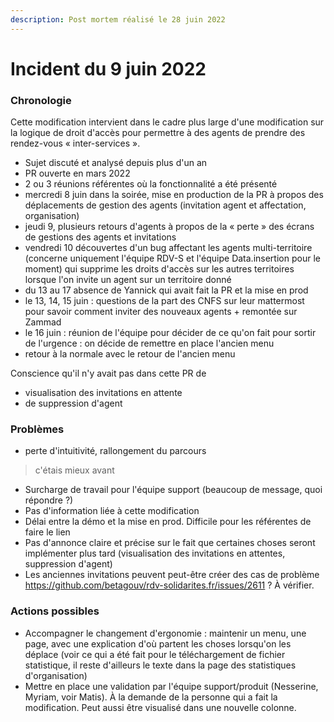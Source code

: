 ```yaml
---
description: Post mortem réalisé le 28 juin 2022
---
```


# Incident du 9 juin 2022

### Chronologie

Cette modification intervient dans le cadre plus large d'une modification sur la logique de droit d'accès pour permettre à des agents de prendre des rendez-vous « inter-services ».

* Sujet discuté et analysé depuis plus d'un an
* PR ouverte en mars 2022
* 2 ou 3 réunions référentes où la fonctionnalité a été présenté
* mercredi 8 juin dans la soirée, mise en production de la PR à propos des déplacements de gestion des agents (invitation agent et affectation, organisation)
* jeudi 9, plusieurs retours d'agents à propos de la « perte » des écrans de gestions des agents et invitations
* vendredi 10 découvertes d'un bug affectant les agents multi-territoire (concerne uniquement l'équipe RDV-S et l'équipe Data.insertion pour le moment) qui supprime les droits d'accès sur les autres territoires lorsque l'on invite un agent sur un territoire donné
* du 13 au 17 absence de Yannick qui avait fait la PR et la mise en prod
* le 13, 14, 15 juin : questions de la part des CNFS sur leur mattermost pour savoir comment inviter des nouveaux agents + remontée sur Zammad
* le 16 juin : réunion de l'équipe pour décider de ce qu'on fait pour sortir de l'urgence : on décide de remettre en place l'ancien menu
* retour à la normale avec le retour de l'ancien menu

Conscience qu'il n'y avait pas dans cette PR de

* visualisation des invitations en attente
* de suppression d'agent

### Problèmes

* perte d'intuitivité, rallongement du parcours

> c'étais mieux avant

* Surcharge de travail pour l'équipe support (beaucoup de message, quoi répondre ?)
* Pas d'information liée à cette modification
* Délai entre la démo et la mise en prod. Difficile pour les référentes de faire le lien
* Pas d'annonce claire et précise sur le fait que certaines choses seront implémenter plus tard (visualisation des invitations en attentes, suppression d'agent)
* Les anciennes invitations peuvent peut-être créer des cas de problème https://github.com/betagouv/rdv-solidarites.fr/issues/2611 ? À vérifier.

### Actions possibles

* Accompagner le changement d'ergonomie : maintenir un menu, une page, avec une explication d'où partent les choses lorsqu'on les déplace (voir ce qui a été fait pour le téléchargement de fichier statistique, il reste d'ailleurs le texte dans la page des statistiques d'organisation)
* Mettre en place une validation par l'équipe support/produit (Nesserine, Myriam, voir Matis). À la demande de la personne qui a fait la modification. Peut aussi être visualisé dans une nouvelle colonne.
